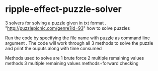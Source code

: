 # ripple-effect-puzzle-solver
3 solvers for solving a puzzle given in txt format . "http://puzzlepicnic.com/genre?id=93" how to solve puzzles

Run the code by specifying the file name with puzzle as command line argument .
The code will work through all 3 methods to solve the puzzle and print the ouputs along with time consumed

 Methods used to solve are 
1 brute force
2 multiple remaining values methods
3 multiple remaining values methods+forward checking
